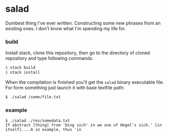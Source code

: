 # salad
Dumbest thing I've ever written. Constructing some new phrases from an existing ones. I don't know what I'm spending my life for.

### build
Install stack, clone this repository, then go to the directory of cloned repository and type following commands.
```haskell
$ stack build
$ stack install
```
When the compilation is finished you'll get the `salad` binary executable file. For form something just launch it with base textfile path:
```bash 
$ ./salad /some/file.txt
```

### example
```
$ ./salad ./res/somedata.txt
If abstract [thing] from 'Ding sich' in we one of Hegel's sich.' [in itself]....A in example, thus 'in
```